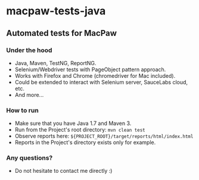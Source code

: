 macpaw-tests-java
=================

## Automated tests for MacPaw
### Under the hood
* Java, Maven, TestNG, ReportNG.
* Selenium/Webdriver tests with PageObject pattern approach.
* Works with Firefox and Chrome (chromedriver for Mac included).
* Could be extended to interact with Selenium server, SauceLabs cloud, etc.
* And more...

### How to run
* Make sure that you have Java 1.7 and Maven 3.
* Run from the Project's root directory: `mvn clean test`
* Observe reports here: `${PROJECT_ROOT}/target/reports/html/index.html`
* Reports in the Project's directory exists only for example.

### Any questions?
* Do not hesitate to contact me directly :)
